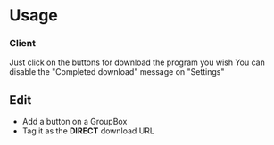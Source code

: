 # Usage
### Client
Just click on the buttons for download the program you wish
You can disable the "Completed download" message on "Settings"

## Edit
 - Add a button on a GroupBox
 - Tag it as the **DIRECT** download URL

